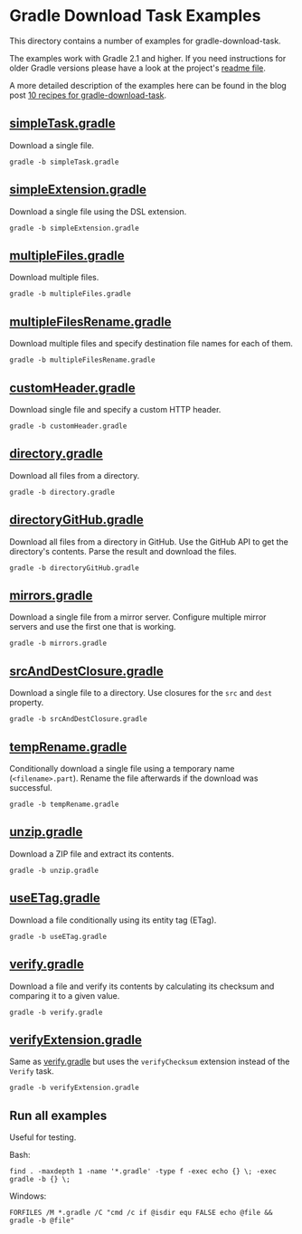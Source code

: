 Gradle Download Task Examples
=============================

This directory contains a number of examples for gradle-download-task.

The examples work with Gradle 2.1 and higher. If you need instructions
for older Gradle versions please have a look at the project's [readme file](../README.md).

A more detailed description of the examples here can be found in the blog post
[10 recipes for gradle-download-task](http://www.michel-kraemer.com/recipes-for-gradle-download).

[simpleTask.gradle](simpleTask.gradle)
--------------------------------------

Download a single file.

    gradle -b simpleTask.gradle

[simpleExtension.gradle](simpleExtension.gradle)
------------------------------------------------

Download a single file using the DSL extension.

    gradle -b simpleExtension.gradle

[multipleFiles.gradle](multipleFiles.gradle)
--------------------------------------------

Download multiple files.

    gradle -b multipleFiles.gradle

[multipleFilesRename.gradle](multipleFilesRename.gradle)
--------------------------------------------------------

Download multiple files and specify destination file names for each of them.

    gradle -b multipleFilesRename.gradle

[customHeader.gradle](customHeader.gradle)
------------------------------------------

Download single file and specify a custom HTTP header.

    gradle -b customHeader.gradle

[directory.gradle](directory.gradle)
------------------------------------

Download all files from a directory.

    gradle -b directory.gradle

[directoryGitHub.gradle](directoryGitHub.gradle)
------------------------------------

Download all files from a directory in GitHub. Use the GitHub API to get the
directory's contents. Parse the result and download the files.

    gradle -b directoryGitHub.gradle

[mirrors.gradle](mirrors.gradle)
--------------------------------

Download a single file from a mirror server. Configure multiple mirror servers
and use the first one that is working.

    gradle -b mirrors.gradle

[srcAndDestClosure.gradle](srcAndDestClosure.gradle)
----------------------------------------------------

Download a single file to a directory. Use closures for the `src` and `dest`
property.

    gradle -b srcAndDestClosure.gradle

[tempRename.gradle](tempRename.gradle)
--------------------------------------

Conditionally download a single file using a temporary name (`<filename>.part`).
Rename the file afterwards if the download was successful.

    gradle -b tempRename.gradle

[unzip.gradle](unzip.gradle)
----------------------------

Download a ZIP file and extract its contents.

    gradle -b unzip.gradle

[useETag.gradle](useETag.gradle)
--------------------------------

Download a file conditionally using its entity tag (ETag).

    gradle -b useETag.gradle

[verify.gradle](verify.gradle)
------------------------------

Download a file and verify its contents by calculating its checksum and
comparing it to a given value.

    gradle -b verify.gradle

[verifyExtension.gradle](verifyExtension.gradle)
------------------------------------------------

Same as [verify.gradle](verify.gradle) but uses the `verifyChecksum` extension
instead of the `Verify` task.

    gradle -b verifyExtension.gradle

Run all examples
----------------

Useful for testing.

Bash:

    find . -maxdepth 1 -name '*.gradle' -type f -exec echo {} \; -exec gradle -b {} \;

Windows:

    FORFILES /M *.gradle /C "cmd /c if @isdir equ FALSE echo @file && gradle -b @file"
